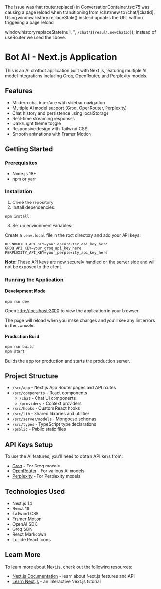 The issue was that router.replace() in ConversationContainer.tsx:75 was causing a
  page reload when transitioning from /chat/new to /chat/[chatId]. Using
  window.history.replaceState() instead updates the URL without triggering a page reload.


window.history.replaceState(null, '', `/chat/${result.newChatId}`);
instead of useRouter we used the above. 
# Bot AI - Next.js Application

This is an AI chatbot application built with Next.js, featuring multiple AI model integrations including Groq, OpenRouter, and Perplexity models.

## Features

- Modern chat interface with sidebar navigation
- Multiple AI model support (Groq, OpenRouter, Perplexity)
- Chat history and persistence using localStorage
- Real-time streaming responses
- Dark/Light theme toggle
- Responsive design with Tailwind CSS
- Smooth animations with Framer Motion

## Getting Started

### Prerequisites

- Node.js 18+ 
- npm or yarn

### Installation

1. Clone the repository
2. Install dependencies:

```bash
npm install
```

3. Set up environment variables:

Create a `.env.local` file in the root directory and add your API keys:

```env
OPENROUTER_API_KEY=your_openrouter_api_key_here
GROQ_API_KEY=your_groq_api_key_here
PERPLEXITY_API_KEY=your_perplexity_api_key_here
```

**Note:** These API keys are now securely handled on the server side and will not be exposed to the client.

### Running the Application

#### Development Mode

```bash
npm run dev
```

Open [http://localhost:3000](http://localhost:3000) to view the application in your browser.

The page will reload when you make changes and you'll see any lint errors in the console.

#### Production Build

```bash
npm run build
npm start
```

Builds the app for production and starts the production server.

## Project Structure

- `/src/app` - Next.js App Router pages and API routes
- `/src/components` - React components
  - `/chat` - Chat UI components
  - `/providers` - Context providers
- `/src/hooks` - Custom React hooks
- `/src/lib` - Shared libraries and utilities
- `/src/server/models` - Mongoose schemas
- `/src/types` - TypeScript type declarations
- `/public` - Public static files

## API Keys Setup

To use the AI features, you'll need to obtain API keys from:

- [Groq](https://groq.com/) - For Groq models
- [OpenRouter](https://openrouter.ai/) - For various AI models
- [Perplexity](https://perplexity.ai/) - For Perplexity models

## Technologies Used

- Next.js 14
- React 18
- Tailwind CSS
- Framer Motion
- OpenAI SDK
- Groq SDK
- React Markdown
- Lucide React Icons

## Learn More

To learn more about Next.js, check out the following resources:

- [Next.js Documentation](https://nextjs.org/docs) - learn about Next.js features and API
- [Learn Next.js](https://nextjs.org/learn) - an interactive Next.js tutorial

